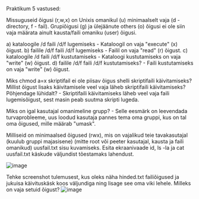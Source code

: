 Praktikum 5 vastused:

Missuguseid õigusi (r,w,x) on Unixis omanikul (u) minimaalselt vaja (d - directory, f - fail). Grupiõigusi (g) ja ülejäänute others (o) õigusi ei ole siin vaja määrata ainult kausta/faili omaniku (user) õigusi.

a) kataloogile /d faili /d/f lugemiseks - Kataloogil on vaja "execute" (x) õigust.
b) failile /d/f faili /d/f lugemiseks - Failil on vaja "read" (r) õigust.
c) kataloogile /d faili /d/f kustutamiseks - Kataloogi kustutamiseks on vaja "write" (w) õigust.
d) failile /d/f faili /d/f kustutamiseks? - Faili kustutamiseks on vaja "write" (w) õigust.

Miks chmod a=x skriptifail ei ole piisav õigus shelli skriptifaili käivitamiseks? Millist õigust lisaks käivitamisele veel vaja läheb skriptifaili käivitamiseks? Põhjendage lühidalt? - Skriptifaili käivitamiseks läheb veel vaja faili lugemisõigust, sest masin peab suutma skripti lugeda.

Miks on igal kasutajal omanimeline grupp? - Selle eesmärk on leevendada turvaprobleeme, uus loodud kasutaja pannes tema oma gruppi, kus on tal oma õigused, mille määrab "umask".

Milliseid on minimaalsed õigused (rwx), mis on vajalikud teie tavakasutajal (kuulub gruppi majasisene) (mitte root või peeter kasutajal, kausta ja faili omanikud) uusfail.txt sisu kuvamiseks. Esita ekraanivaade id, ls -la ja cat uusfail.txt käskude väljundist tõestamaks lahendust. 

![image](https://user-images.githubusercontent.com/92860669/192531475-27941f1d-efd5-4fbc-8b38-e3552106a059.png)

Tehke screenshot tulemusest, kus oleks näha hinded.txt failiõigused ja jukuisa käivituskäsk koos väljundiga ning lisage see oma viki lehele. Milleks on vaja setuid õigust?
![image](https://user-images.githubusercontent.com/92860669/195081250-69e98239-18cc-4990-95c9-da65e2aa7d8d.png)
